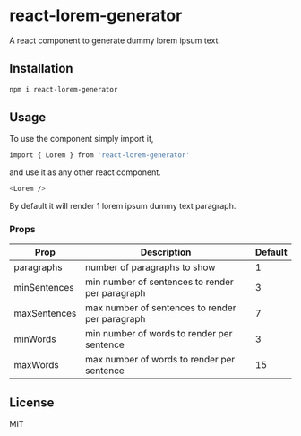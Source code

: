 # react-lorem-generator
A react component to generate dummy lorem ipsum text.

## Installation
```sh
npm i react-lorem-generator
```

## Usage
To use the component simply import it,
```sh
import { Lorem } from 'react-lorem-generator'
```

and use it as any other react component.

```sh
<Lorem />
```

By default it will render 1 lorem ipsum dummy text paragraph. 

### Props

| Prop | Description | Default |
| ------ | ------ | ------ |
| paragraphs | number of paragraphs to show | 1 |
| minSentences | min number of sentences to render per paragraph | 3 |
| maxSentences | max number of sentences to render per paragraph | 7 |
| minWords | min number of words to render per sentence | 3 |
| maxWords | max number of words to render per sentence | 15 |


## License

MIT


